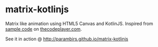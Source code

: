 # matrix-kotlinjs
Matrix like animation using HTML5 Canvas and KotlinJS. 
Inspired from [sample code](http://thecodeplayer.com/walkthrough/matrix-rain-animation-html5-canvas-javascript) 
on [thecodeplayer.com](http://thecodeplayer.com/).

See it in action @ http://parambirs.github.io/matrix-kotlinjs